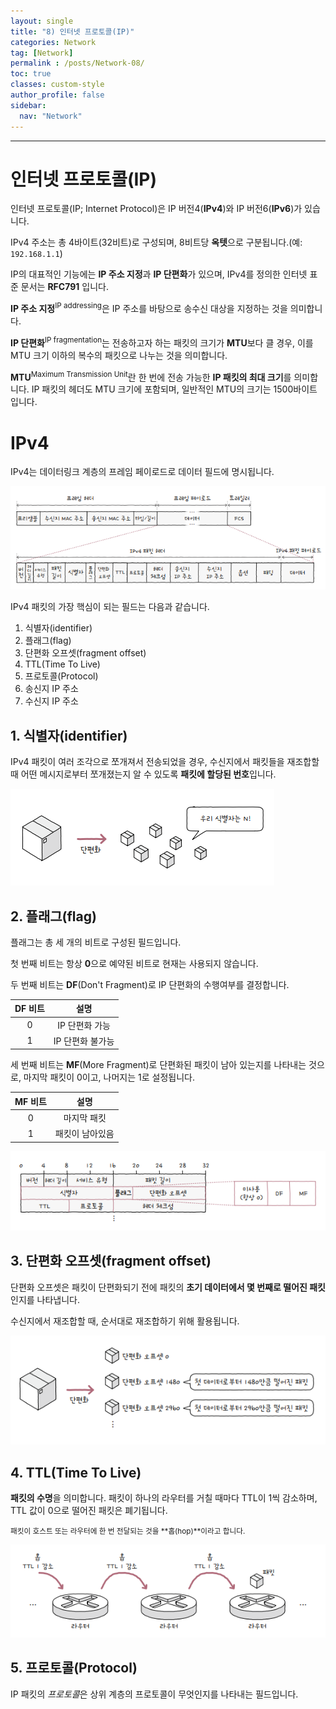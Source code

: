 ```yaml
---
layout: single
title: "8) 인터넷 프로토콜(IP)"
categories: Network
tag: [Network]
permalink : /posts/Network-08/
toc: true
classes: custom-style
author_profile: false
sidebar:
  nav: "Network"
---
```


<hr>

# 인터넷 프로토콜(IP)

인터넷 프로토콜(IP; Internet Protocol)은 IP 버전4(**IPv4**)와 IP 버전6(**IPv6**)가 있습니다.

IPv4 주소는 총 4바이트(32비트)로 구성되며, 8비트당 **옥텟**으로 구분됩니다.(예: `192.168.1.1`)

IP의 대표적인 기능에는 **IP 주소 지정**과 **IP 단편화**가 있으며, IPv4를 정의한 인터넷 표준 문서는 **RFC791** 입니다.

**IP 주소 지정**<sup>IP addressing</sup>은 IP 주소를 바탕으로 송수신 대상을 지정하는 것을 의미합니다.

**IP 단편화**<sup>IP fragmentation</sup>는 전송하고자 하는 패킷의 크기가 **MTU**보다 클 경우, 이를 MTU 크기 이하의 복수의 패킷으로 나누는 것을 의미합니다.

**MTU**<sup>Maximum Transmission Unit</sup>란 한 번에 전송 가능한 **IP 패킷의 최대 크기**를 의미합니다. IP 패킷의 헤더도 MTU 크기에 포함되며, 일반적인 MTU의 크기는 1500바이트 입니다.

# IPv4

IPv4는 데이터링크 계층의 프레임 페이로드로 데이터 필드에 명시됩니다.

<p id="img_center">
  <img 
        src="../../assets/images/Network/8-01.PNG"
        alt="image"
        title="image"
  >
</p>

IPv4 패킷의 가장 핵심이 되는 필드는 다음과 같습니다.

1. 식별자(identifier)
2. 플래그(flag)
3. 단편화 오프셋(fragment offset)
4. TTL(Time To Live)
5. 프로토콜(Protocol)
6. 송신지 IP 주소
7. 수신지 IP 주소

## 1. 식별자(identifier)

IPv4 패킷이 여러 조각으로 쪼개져서 전송되었을 경우, 수신지에서 패킷들을 재조합할 때 어떤 메시지로부터 쪼개졌는지 알 수 있도록 **패킷에 할당된 번호**입니다.

<p id="img_center">
  <img 
        src="../../assets/images/Network/8-02.PNG"
        alt="image"
        title="image"
  >
</p>

## 2. 플래그(flag)

플래그는 총 세 개의 비트로 구성된 필드입니다.

첫 번째 비트는 항상 **0**으로 예약된 비트로 현재는 사용되지 않습니다.

두 번째 비트는 **DF**(Don't Fragment)로 IP 단편화의 수행여부를 결정합니다.

|DF 비트|설명|
|:-:|:-:|
| 0 | IP 단편화 가능 |
| 1 | IP 단편화 불가능 |

세 번째 비트는 **MF**(More Fragment)로 단편화된 패킷이 남아 있는지를 나타내는 것으로, 마지막 패킷이 0이고, 나머지는 1로 설정됩니다.

|MF 비트|설명|
|:-:|:-:|
| 0 | 마지막 패킷 |
| 1 | 패킷이 남아있음 |

<p id="img_center">
  <img 
        src="../../assets/images/Network/8-03.PNG"
        alt="image"
        title="image"
  >
</p>

## 3. 단편화 오프셋(fragment offset)

단편화 오프셋은 패킷이 단편화되기 전에 패킷의 **초기 데이터에서 몇 번째로 떨어진 패킷**인지를 나타냅니다.

수신지에서 재조합할 때, 순서대로 재조합하기 위해 활용됩니다.

<p id="img_center">
  <img 
        src="../../assets/images/Network/8-04.PNG"
        alt="image"
        title="image"
  >
</p>

## 4. TTL(Time To Live)

**패킷의 수명**을 의미합니다. 패킷이 하나의 라우터를 거칠 때마다 TTL이 1씩 감소하며, TTL 값이 0으로 떨어진 패킷은 폐기됩니다.

<small>패킷이 호스트 또는 라우터에 한 번 전달되는 것을 **홉(hop)**이라고 합니다.</small>

<p id="img_center">
  <img 
        src="../../assets/images/Network/8-05.PNG"
        alt="image"
        title="image"
  >
</p>

## 5. 프로토콜(Protocol)

IP 패킷의 *프로토콜*은 상위 계층의 프로토콜이 무엇인지를 나타내는 필드입니다.
